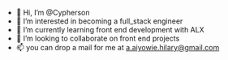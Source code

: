 - 👋 Hi, I’m @Cypherson
- 👀 I’m interested in becoming a full_stack engineer
- 🌱 I’m currently learning front end development with ALX
- 💞️ I’m looking to collaborate on front end projects
- 📫 you can drop a mail for me at a.aiyowie.hilary@gmail.com
